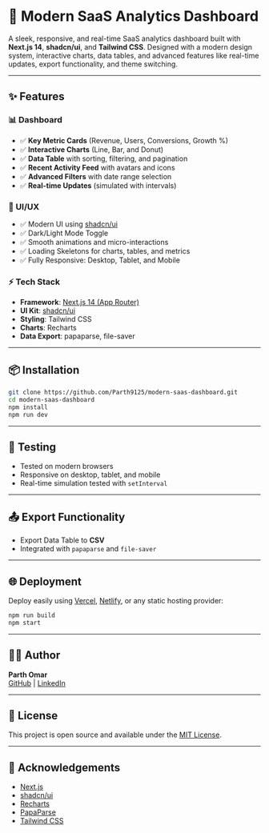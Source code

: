 # 🚀 Modern SaaS Analytics Dashboard

A sleek, responsive, and real-time SaaS analytics dashboard built with **Next.js 14**, **shadcn/ui**, and **Tailwind CSS**. Designed with a modern design system, interactive charts, data tables, and advanced features like real-time updates, export functionality, and theme switching.

---

## ✨ Features

### 📊 Dashboard

- ✅ **Key Metric Cards** (Revenue, Users, Conversions, Growth %)
- ✅ **Interactive Charts** (Line, Bar, and Donut)
- ✅ **Data Table** with sorting, filtering, and pagination
- ✅ **Recent Activity Feed** with avatars and icons
- ✅ **Advanced Filters** with date range selection
- ✅ **Real-time Updates** (simulated with intervals)

### 🎨 UI/UX

- ✅ Modern UI using [shadcn/ui](https://ui.shadcn.com)
- ✅ Dark/Light Mode Toggle
- ✅ Smooth animations and micro-interactions
- ✅ Loading Skeletons for charts, tables, and metrics
- ✅ Fully Responsive: Desktop, Tablet, and Mobile

### ⚡ Tech Stack

- **Framework**: [Next.js 14 (App Router)](https://nextjs.org)
- **UI Kit**: [shadcn/ui](https://ui.shadcn.com)
- **Styling**: Tailwind CSS
- **Charts**: Recharts
- **Data Export**: papaparse, file-saver


---

## 📦 Installation

```bash
git clone https://github.com/Parth9125/modern-saas-dashboard.git
cd modern-saas-dashboard
npm install
npm run dev
```

---

## 🧪 Testing

- Tested on modern browsers
- Responsive on desktop, tablet, and mobile
- Real-time simulation tested with `setInterval`

---

## 📤 Export Functionality

- Export Data Table to **CSV**
- Integrated with `papaparse` and `file-saver`

---

## 🌐 Deployment

Deploy easily using [Vercel](https://vercel.com/), [Netlify](https://www.netlify.com/), or any static hosting provider:

```bash
npm run build
npm start
```

---

## 👨‍💻 Author

**Parth Omar**  
[GitHub](https://github.com/Parth9125) | [LinkedIn](https://www.linkedin.com/in/parth-omar-7ba086236)

---

## 📜 License

This project is open source and available under the [MIT License](LICENSE).

---

## 🙌 Acknowledgements

- [Next.js](https://nextjs.org)
- [shadcn/ui](https://ui.shadcn.com)
- [Recharts](https://recharts.org)
- [PapaParse](https://www.papaparse.com/)
- [Tailwind CSS](https://tailwindcss.com)